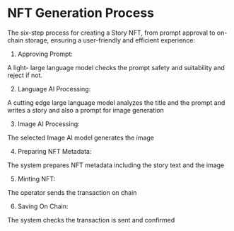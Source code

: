 # NFT Generation Process

The six-step process for creating a Story NFT, from prompt approval to on-chain storage, ensuring a user-friendly and efficient experience:



1. Approving Prompt:

A light- large language model checks the prompt safety and suitability and reject if not.

2. Language AI Processing:

A cutting edge large language model analyzes the title and the prompt and writes a story and also a prompt for image generation

3. Image AI Processing:

The selected Image AI model generates the image

4. Preparing NFT Metadata:

The system prepares NFT metadata including the story text and the image

5. Minting NFT:

The operator sends the transaction on chain

6. Saving On Chain:

The system checks the transaction is sent and confirmed
